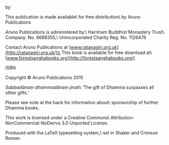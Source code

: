 \
by

This publication is made available\\
for free distribution\\
by Aruno Publications

Aruno Publications is administered by:\\
Harnham Buddhist Monastery Trust\\
Company. No. 6688355,\\
Unincorporated Charity Reg. No. 1126476

Contact Aruno Publications at
[www.ratanagiri.org.uk](http://ratanagiri.org.uk/)\\
This book is available for free download at\\
[www.forestsanghabooks.org](http://forestsanghabooks.org/)

ISBN

Copyright © Aruno Publications 2015

*Sabbadānaṃ dhammadānaṃ jinati*\\
‘The gift of Dhamma surpasses all other gifts.’

Please see note at the back for information about\\
sponsorship of further Dhamma books.

This work is licensed under a Creative Commons\\
Attribution-NonCommercial-NoDerivs 3.0 Unported License.

Produced with the LaTeX typesetting system,\\
set in Shaker and Crimson Roman.

